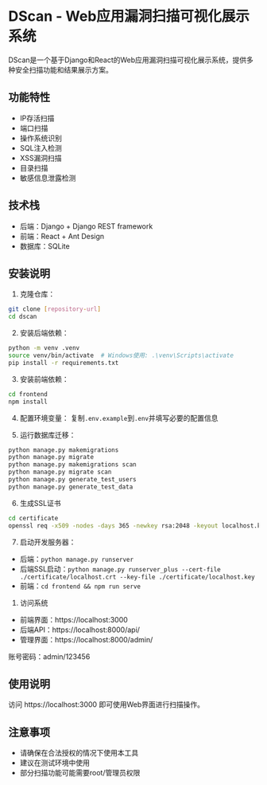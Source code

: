 # DScan - Web应用漏洞扫描可视化展示系统

DScan是一个基于Django和React的Web应用漏洞扫描可视化展示系统，提供多种安全扫描功能和结果展示方案。

## 功能特性

- IP存活扫描
- 端口扫描
- 操作系统识别
- SQL注入检测
- XSS漏洞扫描
- 目录扫描
- 敏感信息泄露检测

## 技术栈

- 后端：Django + Django REST framework
- 前端：React + Ant Design
- 数据库：SQLite

## 安装说明

1. 克隆仓库：
```bash
git clone [repository-url]
cd dscan
```

2. 安装后端依赖：
```bash
python -m venv .venv
source venv/bin/activate  # Windows使用: .\venv\Scripts\activate
pip install -r requirements.txt
```

3. 安装前端依赖：
```bash
cd frontend
npm install
```

4. 配置环境变量：
复制`.env.example`到`.env`并填写必要的配置信息

5. 运行数据库迁移：
```bash
python manage.py makemigrations
python manage.py migrate
python manage.py makemigrations scan
python manage.py migrate scan
python manage.py generate_test_users
python manage.py generate_test_data
```

6. 生成SSL证书

```bash
cd certificate
openssl req -x509 -nodes -days 365 -newkey rsa:2048 -keyout localhost.key -out localhost.crt
```

7. 启动开发服务器：
- 后端：`python manage.py runserver`
- 后端SSL启动：`python manage.py runserver_plus --cert-file ./certificate/localhost.crt --key-file ./certificate/localhost.key`
- 前端：`cd frontend && npm run serve`

1. 访问系统
- 前端界面：https://localhost:3000
- 后端API：https://localhost:8000/api/
- 管理界面：https://localhost:8000/admin/
  
账号密码：admin/123456

## 使用说明

访问 https://localhost:3000 即可使用Web界面进行扫描操作。

## 注意事项

- 请确保在合法授权的情况下使用本工具
- 建议在测试环境中使用
- 部分扫描功能可能需要root/管理员权限 